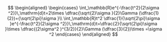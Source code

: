 
$$
\begin{aligned}
        \begin{cases}
            \int_\mathbb{R}e^{-\frac{t^2}{2\sigma ^2}}\,\mathrm{d}t=2\times \dfrac{\sqrt{2}\sigma }{2}\Gamma (\dfrac{1}{2})={\sqrt{2\pi}\sigma }\\
            \int_\mathbb{R}t^2 \dfrac{1}{\sqrt{2\pi}\sigma }e^{-\frac{t^2}{2\sigma ^2}}\,\mathrm{d}t=\dfrac{2}{\sqrt{2\pi}\sigma  }\times \dfrac{(2\sigma^2 )^{3/2}}{2}\Gamma (\dfrac{3}{2})\times =\sigma ^2
        \end{cases}
\end{aligned}
$$ 


